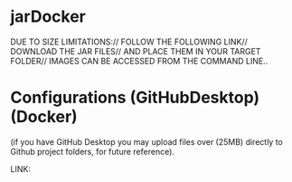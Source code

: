 # jarDocker

DUE TO SIZE LIMITATIONS://
FOLLOW THE FOLLOWING LINK//
DOWNLOAD THE JAR FILES//
AND PLACE THEM IN YOUR TARGET FOLDER//
IMAGES CAN BE ACCESSED FROM THE COMMAND LINE..

# Configurations (GitHubDesktop) (Docker)
(if you have GitHub Desktop you may upload files over (25MB) directly to Github project folders, for future reference).


LINK:
